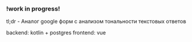 ### !work in progress!
tl;dr - Аналог google форм с анализом тональности текстовых ответов

backend: kotlin  + postgres
frontend: vue
